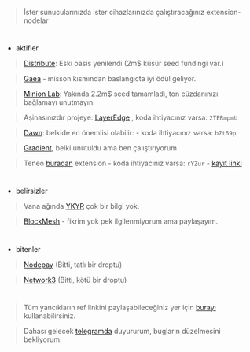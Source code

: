 > İster sunucularınızda ister cihazlarınızda çalıştıracağınız extension-nodelar

#

* aktifler

> [Distribute](https://r.distribute.ai/rues): Eski oasis yenilendi (2m$ küsür seed fundingi var.)

> [Gaea](https://app.aigaea.net/register?ref=ganhrBl3zp9cWN) - misson kısmından baslangıcta iyi ödül geliyor.

> [Minion Lab](https://app.minionlab.ai/?referralCode=BKmubgib): Yakında 2.2m$ seed tamamladı, ton cüzdanınızı bağlamayı unutmayın.

> Aşinasınızdır projeye: [LayerEdge](https://dashboard.layeredge.io/) , koda ihtiyacınız varsa: `2TERmpmU`

> [Dawn](https://chromewebstore.google.com/detail/dawn-validator-chrome-ext/fpdkjdnhkakefebpekbdhillbhonfjjp): belkide en önemlisi olabilir: - koda ihtiyacınız varsa: `b7t69p`

> [Gradient](https://app.gradient.network/signup?code=XBC1WY), belki unutuldu ama ben çalıştırıyorum

> Teneo [buradan](https://chromewebstore.google.com/detail/teneo-community-node/emcclcoaglgcpoognfiggmhnhgabppkm) extension - koda ihtiyacınız varsa: `rYZur` - [kayıt linki](https://dashboard.teneo.pro/dashboard) 

#

* belirsizler

> Vana ağında [YKYR](https://chromewebstore.google.com/detail/dawn-validator-chrome-ext/fpdkjdnhkakefebpekbdhillbhonfjjp) çok bir bilgi yok.

> [BlockMesh](https://app.blockmesh.xyz/register?invite_code=3e203584-b216-45f0-9005-eff31376a657) - fikrim yok pek ilgilenmiyorum ama paylaşayım.

#

*  bitenler

> [Nodepay](https://app.nodepay.ai/register?ref=pvAqqadUHkSZcrP) (Bitti, tatlı bir droptu)

> [Network3](https://account.network3.ai/register_page?rc=6ef6d1a8) (Bitti, kötü bir droptu)

#

> Tüm yancıkların ref linkini paylaşabileceğiniz yer için [burayı](https://t.me/+sTSzRlNWIpNiNjE0) kullanabilirsiniz.

> Dahası gelecek [telegramda](https://t.me/RuesAnnouncement) duyururum, bugların düzelmesini bekliyorum.
